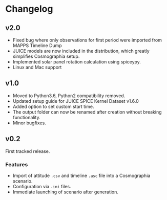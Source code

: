# Changelog

## v2.0
 - Fixed bug where only observations for first period were imported from MAPPS Timeline Dump
 - JUICE models are now included in the distribution, which greatly simplifies Cosmographia setup.
 - Implemented solar panel rotation calculation using spiceypy.
 - Linux and Mac support


## v1.0
 - Moved to Python3.6, Python2 compatibility removed.
 - Updated setup guide for JUICE SPICE Kernel Dataset v1.6.0
 - Added option to set custom start time.
 - The output folder can now be renamed after creation without breaking functionality.
 - Minor bugfixes.


## v0.2
First tracked release.

### Features
 - Import of attitude `.csv` and timeline `.asc` file into a Cosmographia scenario.
 - Configuration via `.ini` files.
 - Immediate launching of scenario after generation.